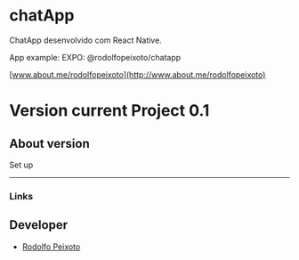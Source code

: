 # chatApp

ChatApp desenvolvido com React Native.


App example: EXPO: @rodolfopeixoto/chatapp

[www.about.me/rodolfopeixoto](http://www.about.me/rodolfopeixoto) 

Version current Project 0.1
================

About version
---------------------

Set up

---------------------

### Links

Developer
---------------------
-   [Rodolfo Peixoto](http://www.rogpe.me)
